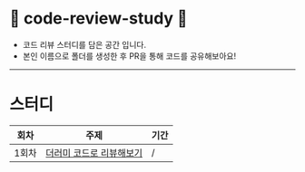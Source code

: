 # 🐣 code-review-study 🐣
- 코드 리뷰 스터디를 담은 공간 입니다.
- 본인 이름으로 폴더를 생성한 후 PR을 통해 코드를 공유해보아요!

---
# 스터디

| 회차 | 주제 | 기간 |
|------|------|------|
| 1회차 | [더러미 코드로 리뷰해보기](https://github.com/talmood/code-review-study/blob/main/1회차/README.md) | / |
